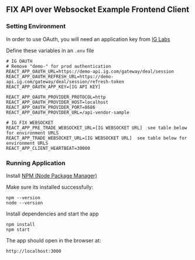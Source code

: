 ## FIX API over Websocket Example Frontend Client 

### Setting Environment

In order to use OAuth, you will need an application key from [IG Labs](https://labs.ig.com/gettingstarted)

Define these variables in an `.env` file
```
# IG OAUTH 
# Remove "demo-" for prod authentication
REACT_APP_OAUTH_URL=https://demo-api.ig.com/gateway/deal/session
REACT_APP_OAUTH_REFRESH_URL=https://demo-api.ig.com/gateway/deal/session/refresh-token
REACT_APP_OAUTH_APP_KEY=[IG API KEY]

REACT_APP_OAUTH_PROVIDER_PROTOCOL=http
REACT_APP_OAUTH_PROVIDER_HOST=localhost
REACT_APP_OAUTH_PROVIDER_PORT=8686
REACT_APP_OAUTH_PROVIDER_URL=/api-vendor-sample

# IG FIX WEBSOCKET
REACT_APP_PRE_TRADE_WEBSOCKET_URL=[IG WEBSOCKET URL]  see table below for environment URLS
REACT_APP_TRADE_WEBSOCKET_URL=[IG WEBSOCKET URL]  see table below for environment URLS
REACT_APP_CLIENT_HEARTBEAT=30000

```

### Running Application
Install [NPM (Node Package Manager)](https://nodejs.org/en/)

Make sure its installed successfully:

```
npm --version
node --version
```

Install dependencies and start the app

```
npm install
npm start
```

The app should open in the browser at:

```
http://localhost:3000
```
